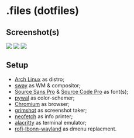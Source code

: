 # .files (dotfiles)
## Screenshot(s)
![](https://i.imgur.com/PnjKeiE.png)
![](https://i.imgur.com/DwFlzFf.png)
![](https://i.imgur.com/mBjztIG.png)

## Setup
 * [Arch Linux](https://archlinux.org) as distro;
 * [sway](https://github.com/swaywm/sway) as WM & compositor;
 * [Source Sans Pro](https://fonts.google.com/specimen/Source+Sans+Pro) & [Source Code Pro](https://fonts.google.com/specimen/Source+Code+Pro) as font(s);
 * [pywal](https://github.com/dylanaraps/pywal) as color-schemer;
 * [Chromium](https://www.chromium.org/Home/) as browser;
 * [grimshot](https://aur.archlinux.org/packages/grimshot) as screenshot taker;
 * [neofetch](https://github.com/dylanaraps/neofetch) as info printer;
 * [alacritty](https://github.com/alacritty/alacritty) as terminal emulator;
 * [rofi-lbonn-wayland](https://github.com/lbonn/rofi) as dmenu replacment.
